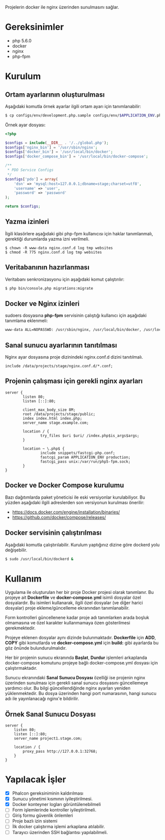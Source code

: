 Projelerin docker ile nginx üzerinden sunulmasını sağlar. 

# Gereksinimler

* php 5.6.0
* docker
* nginx
* php-fpm

# Kurulum

## Ortam ayarlarının oluşturulması

Aşağıdaki komutla örnek ayarlar ilgili ortam ayarı için tanımlanabilir:
```bash
$ cp configs/env/development.php.sample configs/env/$APPLICATION_ENV.php
```

Örnek ayar dosyası:
```php
<?php

$configs = include(__DIR__ . '/../global.php');
$configs['nginx_bin'] = '/usr/sbin/nginx';
$configs['docker_bin'] = '/usr/local/bin/docker';
$configs['docker_compose_bin'] = '/usr/local/bin/docker-compose';

/**
 * PDO Service Configs
 */
$configs['pdo'] = array(
    'dsn' => 'mysql:host=127.0.0.1;dbname=stage;charset=utf8',
    'username' => 'user',
    'password' => 'password'
);

return $configs;

```

## Yazma izinleri

İlgili klasörlere aşağıdaki gibi php-fpm kullanıcısı için haklar tanımlanmalı, gerektiği durumlarda yazma izni verilmeli.
```
$ chown -R www-data nginx.conf.d log tmp websites
$ chmod -R 775 nginx.conf.d log tmp websites
```

## Veritabanının hazırlanması

Veritabanı senkronizasyonu için aşağıdaki komut çalıştırılır:
```bash
$ php bin/console.php migrations:migrate
```

## Docker ve Nginx izinleri

sudoers dosyasına **php-fpm** servisinin çalıştığı kullanıcı için aşağıdaki tanımlama eklenmeli:
```bash
www-data ALL=NOPASSWD: /usr/sbin/nginx, /usr/local/bin/docker, /usr/local/bin/docker-compose
```

## Sanal sunucu ayarlarının tanıtılması

Nginx ayar dosyasına proje dizinindeki nginx.conf.d dizini tanıtılmalı. 
```
include /data/projects/stage/nginx.conf.d/*.conf;
```

## Projenin çalışması için gerekli nginx ayarları

```
server {
        listen 80;
        listen [::]:80;

        client_max_body_size 8M;
        root /data/projects/stage/public;
        index index.html index.php;
        server_name stage.example.com;

        location / {
                try_files $uri $uri/ /index.php$is_args$args;
        }

        location ~ \.php$ {
                include snippets/fastcgi-php.conf;
                fastcgi_param APPLICATION_ENV production;
                fastcgi_pass unix:/var/run/php5-fpm.sock;
        }
}
```


## Docker ve Docker Compose kurulumu

Bazı dağıtımlarda paket yöneticisi ile eski versiyonlar kurulabiliyor. Bu yüzden aşağıdaki ilgili adreslerden
son versiyonun kurulması önerilir:

* https://docs.docker.com/engine/installation/binaries/
* https://github.com/docker/compose/releases/

## Docker servisinin çalıştırılması

Aşağıdaki komutla çalıştırılabilir. Kurulum yaptığınız dizine göre dockerd yolu değişebilir.
```bash
$ sudo /usr/local/bin/dockerd &
```

# Kullanım

Uygulama ile oluşturulan her bir proje Docker projesi olarak tanımlanır. Bu projeye ait **Dockerfile** ve 
**docker-compose.yml** isimli dosyalar özel dosyalardır. Bu isimleri kullanarak, ilgili özel dosyalar
(ve diğer harici dosyalar) proje ekleme/güncelleme ekranından tanımlanabilir.

Form kontrolleri güncellenene kadar proje adı tanımlarken arada boşluk olmamasına ve özel karakter kullanmamaya
özen gösterilmesi gerekmektedir.

Projeye eklenen dosyalar aynı dizinde bulunmaktadır. **Dockerfile** için **ADD**, **COPY** gibi komutlarda ve
**docker-compose.yml** için **build:** gibi ayarlarda bu göz önünde bulundurulmalıdır. 

Her bir projenin sunucu ekranında **Başlat**, **Durdur** işlemleri arkaplanda docker-compose komutunu
projeye bağlı docker-compose.yml dosyası için çalıştırmaktadır.

Sunucu ekranındaki **Sanal Sunucu Dosyası** özelliği ise projenin nginx üzerinden sunulması için gerekli 
sanal sunucu dosyasını güncellemeye yardımcı olur. Bu bilgi güncellendiğinde nginx ayarları yeniden yüklenmektedir.
Bu dosya üzerinden hangi port numarasının, hangi sunucu adı ile yayınlanacağı nginx'e bildirilir.

## Örnek Sanal Sunucu Dosyası

```
server {
    listen 80;
    listen [::]:80;
    server_name project1.stage.com;
    
    location / {
        proxy_pass http://127.0.0.1:32768;
    }
}
```

# Yapılacak İşler

* [X] Phalcon gereksiniminin kaldırılması
* [X] Sunucu yönetimi kısmının iyileştirilmesi.
* [X] Docker konteyner logları görüntülenebilmeli
* [ ] Form işlemlerinde kontroller iyileştirilmeli.
* [ ] Giriş formu güvenlik önlemleri
* [ ] Proje bazlı izin sistemi
* [ ] İlk docker çalıştırma işlemi arkaplana atılabilir.
* [ ] Tarayıcı üzerinden SSH bağlantısı yapılabilmeli.